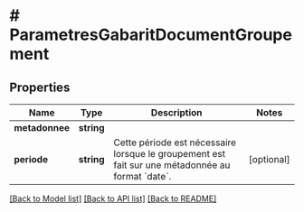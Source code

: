 # # ParametresGabaritDocumentGroupement

## Properties

Name | Type | Description | Notes
------------ | ------------- | ------------- | -------------
**metadonnee** | **string** |  |
**periode** | **string** | Cette période est nécessaire lorsque le groupement est fait sur une métadonnée au format &#x60;date&#x60;. | [optional]

[[Back to Model list]](../../README.md#models) [[Back to API list]](../../README.md#endpoints) [[Back to README]](../../README.md)
